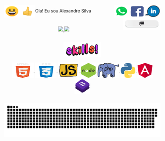 
<img align="center" alt="Rafa-Js" height="40" width="50" src="https://github.com/Alexandre-Paulo-Silva/Alexandre-Paulo-Silva/blob/main/beaming_face_with_smiling_eyes_256_2.gif"><img align="center" alt="Rafa-Js" height="40" width="50" src="https://github.com/Alexandre-Paulo-Silva/Alexandre-Paulo-Silva/blob/main/thumbs_up_sign_256_1.gif">Ola! Eu sou Alexandre Silva<img align="right" alt="Rafa-Js" height="40" width="50" src="https://github.com/Alexandre-Paulo-Silva/Alexandre-Paulo-Silva/blob/main/linkedin.gif"><img align="right" alt="Rafa-Js" height="40" width="50" src="https://github.com/Alexandre-Paulo-Silva/Alexandre-Paulo-Silva/blob/main/facebook.gif"><img align="right" alt="Rafa-Js" height="40" width="50" src="https://github.com/Alexandre-Paulo-Silva/Alexandre-Paulo-Silva/blob/main/whattsapp.gif"><img align="right" alt="Rafa-Js" height="40" width="120" src="https://github.com/Alexandre-Paulo-Silva/Alexandre-Paulo-Silva/blob/main/contato.gif">

##

<div align="center">
<a href="https://github.com/Alexandre-Paulo-Silva"> 
<img height="180em" src="https://github-readme-stats.vercel.app/api?username=Alexandre-Paulo-Silva&show_icons=true&theme=dark&include_all_commits=true&       count_private=true"/>
<img height="180em" src="https://github-readme-stats.vercel.app/api/top-langs/?username=Alexandre-Paulo-Silva&layout=compact&langs_count=7&theme=dark"/>
</div>
 
 ##
 
<div align="center">
<img align="center" alt="Rafa-Js" height="50" width="120" src="https://github.com/Alexandre-Paulo-Silva/Alexandre-Paulo-Silva/blob/main/skills.gif">
</div>
 
<div align="center" style="display: inline_block"><br>

<img align="center" alt="Rafa-Js" height="50" width="70" src="https://github.com/Alexandre-Paulo-Silva/Alexandre-Paulo-Silva/blob/main/html.gif">
<img align="center" alt="Rafa-Js" height="50" width="70" src="https://github.com/Alexandre-Paulo-Silva/Alexandre-Paulo-Silva/blob/main/css.gif">
<img align="center" alt="Rafa-Js" height="50" width="70" src="https://github.com/Alexandre-Paulo-Silva/Alexandre-Paulo-Silva/blob/main/javascript.gif">
<img align="center" alt="Rafa-Js" height="50" width="50" src="https://github.com/Alexandre-Paulo-Silva/Alexandre-Paulo-Silva/blob/main/node.gif">
<img align="center" alt="Rafa-Js" height="50" width="70" src="https://github.com/Alexandre-Paulo-Silva/Alexandre-Paulo-Silva/blob/main/php.gif">
<img align="center" alt="Rafa-Js" height="50" width="50" src="https://github.com/Alexandre-Paulo-Silva/Alexandre-Paulo-Silva/blob/main/python.gif">
<img align="center" alt="Rafa-Js" height="50" width="50" src="https://github.com/Alexandre-Paulo-Silva/Alexandre-Paulo-Silva/blob/main/angular.gif">
<img align="center" alt="Rafa-Js" height="50" width="50" src="https://github.com/Alexandre-Paulo-Silva/Alexandre-Paulo-Silva/blob/main/bootstrap.gif">

</div>
 
 ##
 
 ![Snake animation](https://github.com/Alexandre-Paulo-Silva/Alexandre-Paulo-Silva/blob/main/cobra.svg)
 
 <div> 

